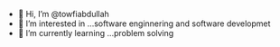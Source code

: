 - 👋 Hi, I’m @towfiabdullah
- 👀 I’m interested in ...software enginnering and software developmet
- 🌱 I’m currently learning ...problem solving 
<!---
towfiabdullah/towfiabdullah is a ✨ special ✨ repository because its `README.md` (this file) appears on your GitHub profile.
You can click the Preview link to take a look at your changes.
--->
